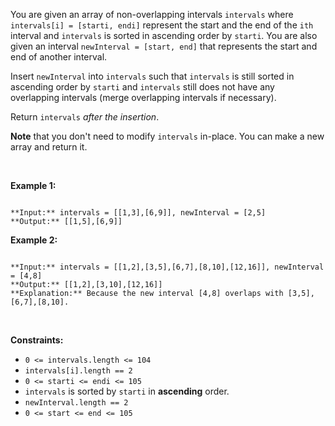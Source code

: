You are given an array of non-overlapping intervals `intervals` where `intervals[i] = [starti, endi]` represent the start and the end of the `ith` interval and `intervals` is sorted in ascending order by `starti`. You are also given an interval `newInterval = [start, end]` that represents the start and end of another interval.


Insert `newInterval` into `intervals` such that `intervals` is still sorted in ascending order by `starti` and `intervals` still does not have any overlapping intervals (merge overlapping intervals if necessary).


Return `intervals` *after the insertion*.


**Note** that you don't need to modify `intervals` in-place. You can make a new array and return it.


 


**Example 1:**



```

**Input:** intervals = [[1,3],[6,9]], newInterval = [2,5]
**Output:** [[1,5],[6,9]]

```

**Example 2:**



```

**Input:** intervals = [[1,2],[3,5],[6,7],[8,10],[12,16]], newInterval = [4,8]
**Output:** [[1,2],[3,10],[12,16]]
**Explanation:** Because the new interval [4,8] overlaps with [3,5],[6,7],[8,10].

```

 


**Constraints:**


* `0 <= intervals.length <= 104`
* `intervals[i].length == 2`
* `0 <= starti <= endi <= 105`
* `intervals` is sorted by `starti` in **ascending** order.
* `newInterval.length == 2`
* `0 <= start <= end <= 105`


